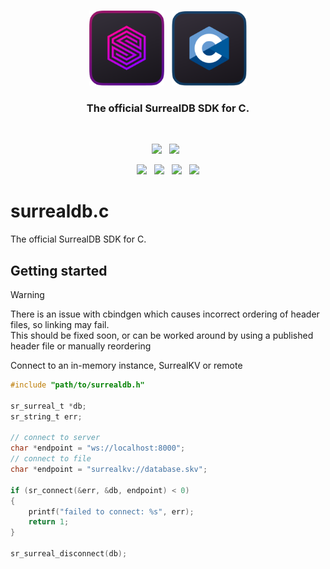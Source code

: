 <br>

<p align="center">
    <img width=120 src="https://raw.githubusercontent.com/surrealdb/icons/main/surreal.svg" />
    &nbsp;
    <img width=120 src="https://raw.githubusercontent.com/surrealdb/icons/main/c.svg" />
</p>

<h3 align="center">The official SurrealDB SDK for C.</h3>

<br>

<p align="center">
    <a href="https://github.com/surrealdb/surrealdb.c"><img src="https://img.shields.io/badge/status-beta-ff00bb.svg?style=flat-square"></a>
    &nbsp;
    <a href="https://surrealdb.com/docs/integration/libraries/c"><img src="https://img.shields.io/badge/docs-view-44cc11.svg?style=flat-square"></a>
    &nbsp;
</p>

<p align="center">
    <a href="https://surrealdb.com/discord"><img src="https://img.shields.io/discord/902568124350599239?label=discord&style=flat-square&color=5a66f6"></a>
    &nbsp;
    <a href="https://twitter.com/surrealdb"><img src="https://img.shields.io/badge/twitter-follow_us-1d9bf0.svg?style=flat-square"></a>
    &nbsp;
    <a href="https://www.linkedin.com/company/surrealdb/"><img src="https://img.shields.io/badge/linkedin-connect_with_us-0a66c2.svg?style=flat-square"></a>
    &nbsp;
    <a href="https://www.youtube.com/channel/UCjf2teVEuYVvvVC-gFZNq6w"><img src="https://img.shields.io/badge/youtube-subscribe-fc1c1c.svg?style=flat-square"></a>
</p>

# surrealdb.c

The official SurrealDB SDK for C.

## Getting started

> [!WARNING]
> There is an issue with cbindgen which causes incorrect ordering of header files, so linking may fail.\
> This should be fixed soon, or can be worked around by using a published header file or manually reordering



Connect to an in-memory instance, SurrealKV or remote

```c
#include "path/to/surrealdb.h"

sr_surreal_t *db;
sr_string_t err;

// connect to server
char *endpoint = "ws://localhost:8000";
// connect to file
char *endpoint = "surrealkv://database.skv";

if (sr_connect(&err, &db, endpoint) < 0)
{
    printf("failed to connect: %s", err);
    return 1;
}

sr_surreal_disconnect(db);
```